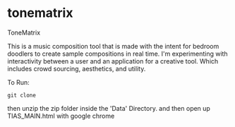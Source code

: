 # tonematrix
ToneMatrix

This is a music composition tool that is made with the intent for bedroom doodlers to create sample compositions in real time. I'm experimenting with interactivity between a user and an application for a creative tool. Which includes crowd sourcing, aesthetics, and utility.

To Run:

    git clone 
    
then unzip the zip folder inside the 'Data' Directory.
and then open up TIAS_MAIN.html with google chrome
